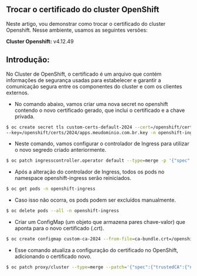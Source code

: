 ## Trocar o certificado do cluster OpenShift

Neste artigo, vou demonstrar como trocar o certificado do cluster Openshift.
Nesse ambiente, usamos as seguintes versões:

**Cluster Openshift:** v4.12.49

## Introdução:

No Cluster de OpenShift, o certificado é um arquivo que contém informações de segurança usadas para estabelecer e garantir a comunicação segura entre os componentes do cluster e com os clientes externos.

- No comando abaixo, vamos criar uma nova secret no openshift contendo o novo certificado gerado, que inclui o certificado e a chave privada.

```bash 
$ oc create secret tls custom-certs-default-2024 --cert=/openshift/certs/2024/STAR.apps.meudominio.com.br.crt \
--key=/openshift/certs/2024/apps.meudominio.com.br.key -n openshift-ingress
```

- Neste comando, vamos configurar o controlador de Ingress para utilizar o novo segredo criado anteriormente.
```bash
$ oc patch ingresscontroller.operator default --type=merge -p '{"spec":{"defaultCertificate": {"name": "custom-certs-default-2024"}}}' -n openshift-ingress-operator
```

- Após a alteração do controlador de Ingress, todos os pods no namespace openshift-ingress serão reiniciados.

```bash
$ oc get pods -n openshift-ingress
```

- Caso isso não ocorra, os pods podem ser excluídos manualmente.

```bash
$ oc delete pods --all -n openshift-ingress
```

- Criar um ConfigMap (um objeto que armazena pares chave-valor) que aponta para o novo certificado (.crt).

```bash
$ oc create configmap custom-ca-2024 --from-file=ca-bundle.crt=/openshift/certs/2024/STAR.apps.meudominio.com.br.crt -n openshift-config
```

- Esse comando atualiza a configuração do certificado no OpenShift, adicionando o certificado novo.

```bash
$ oc patch proxy/cluster --type=merge --patch='{"spec":{"trustedCA":{"name":"custom-ca-2024"}}}'
```
